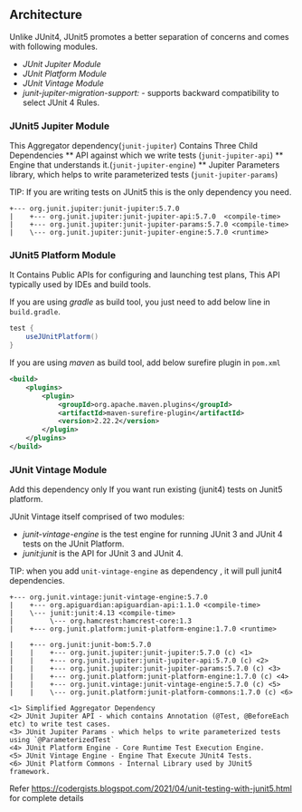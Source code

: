 

## Architecture

Unlike JUnit4, JUnit5 promotes a better separation of concerns and comes with following modules.

* *JUnit Jupiter Module*
* *JUnit Platform Module*
* *JUnit Vintage Module*
* *junit-jupiter-migration-support:* - supports backward compatibility to select JUnit 4 Rules.

### JUnit5 Jupiter Module

This Aggregator dependency(`junit-jupiter`) Contains Three Child Dependencies
** API against which we write tests (`junit-jupiter-api`)
** Engine that understands it.(`junit-jupiter-engine`)
** Jupiter Parameters library, which helps to write parameterized tests (`junit-jupiter-params`)

TIP: If you are writing tests on JUnit5 this is the only dependency you need.

```shell script
+--- org.junit.jupiter:junit-jupiter:5.7.0
|    +--- org.junit.jupiter:junit-jupiter-api:5.7.0  <compile-time>
|    +--- org.junit.jupiter:junit-jupiter-params:5.7.0 <compile-time>
|    \--- org.junit.jupiter:junit-jupiter-engine:5.7.0 <runtime>
```

### JUnit5 Platform Module

It Contains Public APIs for configuring and launching test plans, This API typically used by IDEs and build tools.

If you are using *gradle* as build tool, you just need to add below line in `build.gradle`.

```groovy
test {
    useJUnitPlatform()
}
```

If you are using *maven* as build tool, add below surefire plugin in `pom.xml`

```xml
<build>
    <plugins>
        <plugin>
            <groupId>org.apache.maven.plugins</groupId>
            <artifactId>maven-surefire-plugin</artifactId>
            <version>2.22.2</version>
        </plugin>
    </plugins>
</build>
```


### JUnit Vintage Module

Add this dependency only If you want run existing (junit4) tests on Junit5 platform.

JUnit Vintage itself comprised of two modules:

* *junit-vintage-engine* is the test engine for running JUnit 3 and JUnit 4 tests on the JUnit Platform.
* *junit:junit* is the API for JUnit 3 and JUnit 4.

TIP: when you add `unit-vintage-engine` as dependency , it will pull junit4 dependencies.

```shell script
+--- org.junit.vintage:junit-vintage-engine:5.7.0
|    +--- org.apiguardian:apiguardian-api:1.1.0 <compile-time>
|    \--- junit:junit:4.13 <compile-time>
|         \--- org.hamcrest:hamcrest-core:1.3
|    +--- org.junit.platform:junit-platform-engine:1.7.0 <runtime>
```

```shell script
|    +--- org.junit:junit-bom:5.7.0
|    |    +--- org.junit.jupiter:junit-jupiter:5.7.0 (c) <1>
|    |    +--- org.junit.jupiter:junit-jupiter-api:5.7.0 (c) <2>
|    |    +--- org.junit.jupiter:junit-jupiter-params:5.7.0 (c) <3>
|    |    +--- org.junit.platform:junit-platform-engine:1.7.0 (c) <4>
|    |    +--- org.junit.vintage:junit-vintage-engine:5.7.0 (c) <5>
|    |    \--- org.junit.platform:junit-platform-commons:1.7.0 (c) <6>
```


    <1> Simplified Aggregator Dependency
    <2> JUnit Jupiter API - which contains Annotation (@Test, @BeforeEach etc) to write test cases.
    <3> JUnit Jupiter Params - which helps to write parameterized tests using `@ParameterizedTest`
    <4> JUnit Platform Engine - Core Runtime Test Execution Engine.
    <5> JUnit Vintage Engine - Engine That Execute JUnit4 Tests.
    <6> JUnit Platform Commons - Internal Library used by JUnit5 framework.


Refer https://codergists.blogspot.com/2021/04/unit-testing-with-junit5.html for complete details





